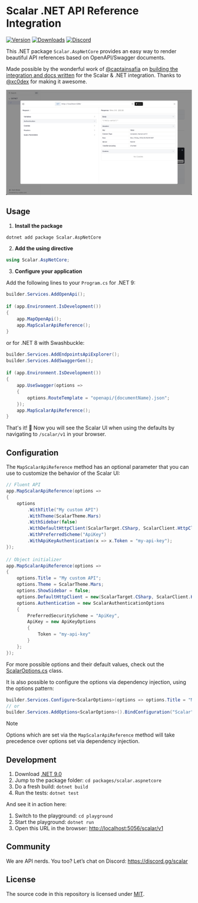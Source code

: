 # Scalar .NET API Reference Integration

[![Version](https://img.shields.io/nuget/v/Scalar.AspNetCore)](https://www.nuget.org/packages/Scalar.AspNetCore)
[![Downloads](https://img.shields.io/nuget/dt/Scalar.AspNetCore)](https://www.nuget.org/packages/Scalar.AspNetCore)
[![Discord](https://img.shields.io/discord/1135330207960678410?style=flat&color=5865F2)](https://discord.gg/scalar)

This .NET package `Scalar.AspNetCore` provides an easy way to render beautiful API references based on OpenAPI/Swagger documents.

Made possible by the wonderful work of [@captainsafia](https://github.com/captainsafia) on [building the integration and docs written](https://learn.microsoft.com/en-us/aspnet/core/fundamentals/minimal-apis/aspnetcore-openapi?view=aspnetcore-9.0&tabs=visual-studio#using-scalar-for-interactive-api-documentation) for the Scalar & .NET integration. Thanks to [@xc0dex](https://github.com/xc0dex) for making it awesome.

![dotnet](./dotnet.jpg)

## Usage

1. **Install the package**

```shell
dotnet add package Scalar.AspNetCore
```

2. **Add the using directive**

```csharp
using Scalar.AspNetCore;
```

3. **Configure your application**

Add the following lines to your `Program.cs` for .NET 9:

```csharp
builder.Services.AddOpenApi();

if (app.Environment.IsDevelopment())
{
    app.MapOpenApi();
    app.MapScalarApiReference();
}
```

or for .NET 8 with Swashbuckle:

```csharp
builder.Services.AddEndpointsApiExplorer();
builder.Services.AddSwaggerGen();

if (app.Environment.IsDevelopment())
{
    app.UseSwagger(options =>
    {
        options.RouteTemplate = "openapi/{documentName}.json";
    });
    app.MapScalarApiReference();
}
```

That's it! 🎉 Now you will see the Scalar UI when using the defaults by navigating to `/scalar/v1` in your browser.

## Configuration

The `MapScalarApiReference` method has an optional parameter that you can use to customize the behavior of the Scalar UI:

```csharp
// Fluent API
app.MapScalarApiReference(options =>
{
    options
        .WithTitle("My custom API")
        .WithTheme(ScalarTheme.Mars)
        .WithSidebar(false)
        .WithDefaultHttpClient(ScalarTarget.CSharp, ScalarClient.HttpClient)
        .WithPreferredScheme("ApiKey")
        .WithApiKeyAuthentication(x => x.Token = "my-api-key");
});

// Object initializer
app.MapScalarApiReference(options =>
{
    options.Title = "My custom API";
    options.Theme = ScalarTheme.Mars;
    options.ShowSidebar = false;
    options.DefaultHttpClient = new(ScalarTarget.CSharp, ScalarClient.HttpClient);
    options.Authentication = new ScalarAuthenticationOptions
    {
        PreferredSecurityScheme = "ApiKey",
        ApiKey = new ApiKeyOptions
        {
            Token = "my-api-key"
        }
    };
});
```

For more possible options and their default values, check out the [ScalarOptions.cs](src/Scalar.AspNetCore/Options/ScalarOptions.cs) class.

It is also possible to configure the options via dependency injection, using the options pattern:

```csharp
builder.Services.Configure<ScalarOptions>(options => options.Title = "My custom API");
// or
builder.Services.AddOptions<ScalarOptions>().BindConfiguration("Scalar");
```

> [!NOTE]
> Options which are set via the `MapScalarApiReference` method will take precedence over options set via dependency injection.

## Development

1. Download [.NET 9.0](https://dotnet.microsoft.com/en-us/download/dotnet/9.0)
2. Jump to the package folder: `cd packages/scalar.aspnetcore`
3. Do a fresh build: `dotnet build`
4. Run the tests: `dotnet test`

And see it in action here:

1. Switch to the playground: `cd playground`
2. Start the playground: `dotnet run`
3. Open this URL in the browser: <http://localhost:5056/scalar/v1>

## Community

We are API nerds. You too? Let’s chat on Discord: <https://discord.gg/scalar>

## License

The source code in this repository is licensed under [MIT](https://github.com/scalar/openapi-parser/blob/main/LICENSE).
